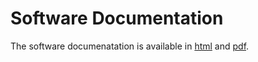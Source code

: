 # Software Documentation

The software documenatation is available in [html](./html/) and [pdf](./pdf/).
